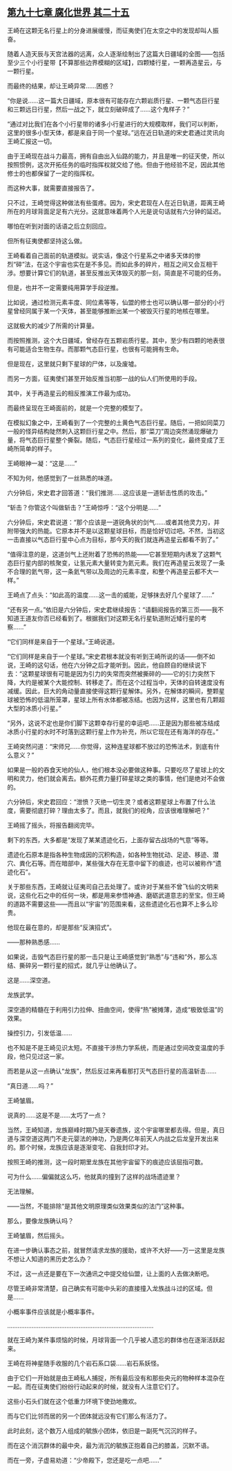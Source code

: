 ## [第九十七章 腐化世界 其二十五](https://www.xxbiquge.com/11_11207/9211170.html)


  王崎在这颗无名行星上的分身进展缓慢，而征夷使们在太空之中的发现却叫人振奋。

  随着人造天辰与天宫法器的远离，众人逐渐绘制出了这篇大日疆域的全图——包括至少三个小行星带【不算那些边界模糊的区域】，四颗矮行星，一颗再造星云，与一颗行星。

  而最终的结果，却让王崎异常……困惑？

  “你是说……这一篇大日疆域，原本很有可能存在六颗岩质行星、一颗气态巨行星和三颗远日行星，然后一战之下，就立刻破碎成了……这个鬼样子？”

  “通过对比我们在各个小行星带的诸多小行星进行的大规模取样，我们可以判断，这里的很多小型天体，都是来自于同一个星球。”远在近日轨道的宋史君通过灵讯向王崎汇报这一切。

  由于王崎现在战斗力最高，拥有自由出入仙路的能力，并且是唯一的征天使，所以按照惯例，这次开拓任务的临时指挥权就交给了他。但由于他经验不足，因此其他修士的也都保留了一定的指挥权。

  而这种大事，就需要直接报告了。

  只不过，王崎觉得这种做法有些蛋疼。因为，宋史君现在人在近日轨道，距离王崎所在的月球背面足足有六光分。这就意味着两个人光是说句话就有六分钟的延迟。

  哪怕在听到对面的话语之后立刻回应。

  但所有征夷使都坚持这么做。

  王崎看着自己面前的轨道模拟。说实话，像这个行星系之中诸多天体的惨烈“碎”法，在这个宇宙也实在是不多见。而如此多的碎片，相互之间又会互相干涉。想要计算它们的轨道，甚至反推出天体毁灭的那一刻，简直是不可能的任务。

  但是，也并不一定需要纯用算学手段逆推。

  比如说，通过检测元素丰度、同位素等等，仙盟的修士也可以确认哪一部分的小行星曾经同属于某一个天体，甚至能够推断出某一个被毁灭行星的地核在哪里。

  这就极大的减少了所需的计算量。

  而按照推测，这个大日疆域，曾经存在五颗岩质行星。其中，至少有四颗的地表很有可能适合生物生存。而那颗气态巨行星，也很有可能拥有生命。

  但是现在，这里就只剩下星球的尸体，以及废墟。

  而另一方面，征夷使们甚至开始反推当初那一战的仙人们所使用的手段。

  其中，关于再造星云的相反推演工作最为成功。

  而最终呈现在王崎面前的，就是一个完整的模型了。

  在模拟幻象之中，王崎看到了一个完整的土黄色气态巨行星。随后，一把如同菜刀一般的怪异结构陡然刺入这颗巨行星之中。然后，那“菜刀”周边突然涌现爆破力量，将气态巨行星整个撕裂。随后，气态巨行星经过一系列的变化，最终变成了王崎所简单的样子。

  王崎眼神一凝：“这是……”

  不知为何，他感觉到了一丝熟悉的味道。

  六分钟后，宋史君才回答道：“我们推测……这应该是一道斩击性质的攻击。”

  “斩击？你管这个叫做斩击？”王崎惊呼：“这个分明是……”

  六分钟后，宋史君说道：“那个应该是一道锐角状的剑气……或者其他灵力刃，并附带强大的热能。它原本并不是以这颗星球目标，而是恰好切过吧。不然，当初这一击直接以气态巨行星中心点为目标，那今天的我们就连再造星云都看不到了。”

  “值得注意的是，这道剑气上还附着了恐怖的热能——它甚至短期内诱发了这颗气态巨行星内部的核聚变，让氢元素大量转变为氦元素。我们在再造星云发现了一条不合理的氦气带，这一条氦气带以及周边的元素丰度，和整个再造星云都不大一样。”

  王崎点了点头：“如此高的温度……这一击的威能，足够抹去好几个星球了……”

  “还有另一点。”依旧是六分钟后，宋史君继续报告：“请翻阅报告的第三页——我不知道王道友你否已经看到了。根据我们对这颗无名行星轨道附近矮行星的考察……”

  “它们同样是来自于一个星球。”王崎说道。

  “它们同样是来自于一个星球。”宋史君根本就没有听到王崎所说的话——倒不如说，王崎的这句话，他在六分钟之后才能听到。因此，他自顾自的继续说下去：“这颗星球很有可能是因为引力的失常而突然被撕碎的——它的引力突然下降，大约是被某个大能控制、转移走了。而在这个过程当中，天体的自转速度没有减缓。因此，巨大的角动量直接使得这颗行星解体。另外，在解体的瞬间，整颗星球被恐怖的低温所笼罩，星球上所有水体都被冻结。也因为这样，这里也有几颗超大型的冰质小行星。”

  “另外，这说不定也是你们脚下这颗幸存行星的幸运吧……正是因为那些被冻结成冰质小行星的水时不时落到这颗行星上作为补充，所以它现在还有海洋的存在。”

  王崎突然问道：“宋师兄……你觉得，这种连星球都不放过的恐怖法术，到底有什么意义？”

  如果是一般的吞食天地的仙人，他们根本没必要做这种事。只要吃尽了星球上的文明和灵力，他们就会离去。额外花费力量打碎星球之类的事情，他们是绝对不会做的。

  六分钟后，宋史君回应：“泄愤？灭绝一切生灵？或者这颗星球上布置了什么法度，需要彻底打碎？理由太多了。而且，就我们的视角，应该很难理解吧？”

  王崎摇了摇头，将报告翻阅完毕。

  剩下的东西，大多都是“发现了某某遗迹化石，上面存留古战场的气意”等等。

  遗迹化石原本是指各种生物成因的沉积构造，如各种生物扰动、足迹、移迹、潜穴、粪化石等。而在暗部中，某些强大存在无意中留下的痕迹，也可以被称作“遗迹化石”。

  关于那些东西，王崎就让征夷司自己去处理了。或许对于某些不曾飞仙的文明来说，这些化石之中的任何一块，都是用来参悟神通、磨砺武道意志的至宝。但王崎的道路不需要这些——而且以“宇宙”的范围来看，这些遗迹化石也算不上多么珍贵。

  他现在最在意的，却是那些“反演招式”。

  ——那种熟悉感……

  如果说，击毁气态巨行星的那一击只是让王崎感觉到“熟悉”与“违和”外，那么冻结、撕碎另一颗行星的招式，就几乎让他确认了。

  这是……深空道。

  龙族武学。

  深空道的精髓在于利用引力拉伸、扭曲空间，使得“热”被摊薄，造成“极致低温”的效果。

  操控引力，引发低温……

  也不知是不是王崎见识太短。不直接干涉热力学系统，而是通过空间改变温度的手段，他只见过这一家。

  而若是从这一点确认“龙族”，然后反过来再看那打灭气态巨行星的高温斩击……

  “真日道……吗？”

  王崎皱眉。

  说真的……这是不是……太巧了一点？

  当然，王崎知道，龙族巅峰时期乃是天眷遗族，这个宇宙哪里都去得。但是，真日道与深空道这两门不走元婴法的神功，乃是两亿年前天人内战之后龙皇开发出来的。那个时候，龙族应该是逐渐变宅、自我封印才对。

  按照王崎的推测，这一段时期里龙族在其他宇宙留下的痕迹应该屈指可数。

  可为什么……偏偏就这么巧，他就真的撞到了这样的战场遗迹里？

  无法理解。

  ——当然，不能排除“是其他文明原理类似效果类似的法门”这种事。

  那么，要像龙族确认吗？

  王崎皱眉，然后摇头。

  在进一步确认事态之前，就冒然请求龙族的援助，或许不大好——万一这里是龙族不想让人知道的黑历史怎么办？

  不过，这一点还是要在下一次通讯之中提交给仙盟，让上面的人去做决断吧。

  尽管王崎非常清楚，自己确实有可能中头彩的直接撞入龙族战斗过的区域。但是……

  小概率事件应该就是小概率事件。

  …………………………………………………………………………

  就在王崎为某件事烦恼的时候，月球背面一个几乎被人遗忘的群体也在逐渐活跃起来。

  王崎在将神星随手收服的几个岩石系口袋……岩石系妖怪。

  由于它们一开始就是由王崎私人捕捉，所有最后没有和那些央元的物种样本混杂在一起。而在征夷使们纷纷行动起来的时候，就没有人注意它们了。

  这些小石头们就在这个低重力环境下使劲地撒欢。

  而与它们比邻而居的另一个团体就远没有它们那么有活力了。

  此时此刻，这个数万人组成的毓族小团体，依旧是一副死气沉沉的样子。

  而在这个消沉群体的最中央，最为消沉的毓族正抱着自己的膝盖，沉默不语。

  而在一旁，子虚易劝道：“少帝殿下，您还是吃一点吧……”
